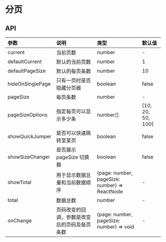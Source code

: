 # 分页

## API

| 参数             | 说明                                         | 类型                                          | 默认值              |
| :--------------- | :------------------------------------------- | :-------------------------------------------- | :------------------ |
| current          | 当前页数                                     | number                                        | -                   |
| defaultCurrent   | 默认的当前页数                               | number                                        | 1                   |
| defaultPageSize  | 默认的每页条数                               | number                                        | 10                  |
| hideOnSinglePage | 只有一页时是否隐藏分页器                     | boolean                                       | false               |
| pageSize         | 每页条数                                     | number                                        | -                   |
| pageSizeOptions  | 指定每页可以显示多少条                       | number\[\]                                    | \[10, 20, 50, 100\] |
| showQuickJumper  | 是否可以快速跳转至某页                       | boolean                                       | false               |
| showSizeChanger  | 是否展示 pageSize 切换器                     | boolean                                       | false               |
| showTotal        | 用于显示数据总量和当前数据顺序               | (page: number, pageSize: number) => ReactNode | -                   |
| total            | 数据总数                                     | number                                        | -                   |
| onChange         | 页码改变的回调，参数是改变后的页码及每页条数 | (page: number, pageSize: number) => void      | -                   |
